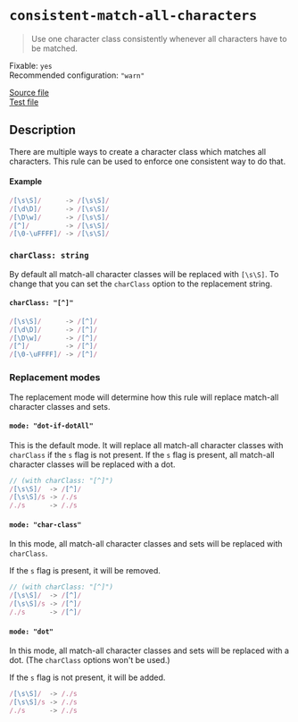 # `consistent-match-all-characters`

> Use one character class consistently whenever all characters have to be
> matched.

Fixable: `yes` <br> Recommended configuration: `"warn"`

<!-- prettier-ignore -->
[Source file](https://github.com/RunDevelopment/eslint-plugin-clean-regex/blob/master/lib/rules/consistent-match-all-characters.js) <br> [Test file](https://github.com/RunDevelopment/eslint-plugin-clean-regex/blob/master/tests/lib/rules/consistent-match-all-characters.js)

## Description

There are multiple ways to create a character class which matches all
characters. This rule can be used to enforce one consistent way to do that.

#### Example

<!-- prettier-ignore -->
```js
/[\s\S]/      -> /[\s\S]/
/[\d\D]/      -> /[\s\S]/
/[\D\w]/      -> /[\s\S]/
/[^]/         -> /[\s\S]/
/[\0-\uFFFF]/ -> /[\s\S]/
```

### `charClass: string`

By default all match-all character classes will be replaced with `[\s\S]`. To
change that you can set the `charClass` option to the replacement string.

#### `charClass: "[^]"`

<!-- prettier-ignore -->
```js
/[\s\S]/      -> /[^]/
/[\d\D]/      -> /[^]/
/[\D\w]/      -> /[^]/
/[^]/         -> /[^]/
/[\0-\uFFFF]/ -> /[^]/
```

### Replacement modes

The replacement mode will determine how this rule will replace match-all
character classes and sets.

#### `mode: "dot-if-dotAll"`

This is the default mode. It will replace all match-all character classes with
`charClass` if the `s` flag is not present. If the `s` flag is present, all
match-all character classes will be replaced with a dot.

<!-- prettier-ignore -->
```js
// (with charClass: "[^]")
/[\s\S]/  -> /[^]/
/[\s\S]/s -> /./s
/./s      -> /./s
```

#### `mode: "char-class"`

In this mode, all match-all character classes and sets will be replaced with
`charClass`.

If the `s` flag is present, it will be removed.

<!-- prettier-ignore -->
```js
// (with charClass: "[^]")
/[\s\S]/  -> /[^]/
/[\s\S]/s -> /[^]/
/./s      -> /[^]/
```

#### `mode: "dot"`

In this mode, all match-all character classes and sets will be replaced with a
dot. (The `charClass` options won't be used.)

If the `s` flag is not present, it will be added.

<!-- prettier-ignore -->
```js
/[\s\S]/  -> /./s
/[\s\S]/s -> /./s
/./s      -> /./s
```
